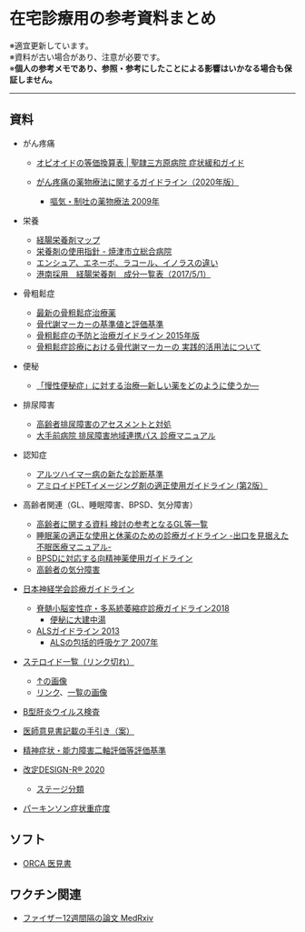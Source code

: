 # 在宅診療用の参考資料まとめ

※適宜更新しています。<br>
※資料が古い場合があり、注意が必要です。<br>
※<b>個人の参考メモであり、参照・参考にしたことによる影響はいかなる場合も保証しません。</b>

---

## 資料

* がん疼痛
  * [オピオイドの等価換算表 | 聖隷三方原病院 症状緩和ガイド](http://www.seirei.or.jp/mikatahara/doc_kanwa/contents1/54.html)

  * [がん疼痛の薬物療法に関するガイドライン（2020年版）](https://www.jspm.ne.jp/guidelines/pain/2020/index.php)
    * [嘔気・制吐の薬物療法 2009年](http://jpps.umin.jp/issue/magazine/pdf/0204_02.pdf)

* 栄養
  * [経腸栄養剤マップ](http://www.peg.or.jp/care/nst/map.pdf)
  * [栄養剤の使用指針 - 焼津市立総合病院](https://www.hospital.yaizu.shizuoka.jp/hospital/nst/file/eiyozai.pdf)
  * [エンシュア、エネーボ、ラコール、イノラスの違い](https://www.phamnote.com/2017/04/blog-post_8.html)
  * [港南採用　経腸栄養剤　成分一覧表（2017/5/1）](http://10ai-konan.jp/pdf/eiyou201705.pdf)

* 骨粗鬆症
  * [最新の骨粗鬆症治療薬](https://www.jstage.jst.go.jp/article/geriatrics/56/2/56_56.136/_pdf)
  * [骨代謝マーカーの基準値と評価基準](http://www.medic-grp.co.jp/kensa/db/graph/38pg.pdf)
  * [骨粗鬆症の予防と治療ガイドライン 2015年版](http://www.josteo.com/ja/guideline/doc/15_1.pdf)
  * [骨粗鬆症診療における骨代謝マーカーの 実践的活用法について](https://www.eiken.co.jp/uploads/modern_media/literature/2016_09/002.pdf)

* 便秘
  * [「慢性便秘症」に対する治療―新しい薬をどのように使うか―](https://oh-kinmui.jp/1509/)

* 排尿障害
  * [高齢者排尿障害のアセスメントと対処](https://www.igaku.co.jp/pdf/1408_wocnursing-03.pdf) 
  * [大手前病院 排尿障害地域連携パス 診療マニュアル](https://www.otemae.gr.jp/user/media/otemae/page/department/shinryoka/hinyou/renkei/manual.pdf)

* 認知症
  * [アルツハイマー病の新たな診断基準](https://www.jpn-geriat-soc.or.jp/publications/other/pdf/review_geriatrics_50_1_1.pdf) 
  * [アミロイドPETイメージング剤の適正使用ガイドライン (第2版）](http://jsnm.org/archives/655/)

* 高齢者関連（GL、睡眠障害、BPSD、気分障害）
  * [高齢者に関する資料 検討の参考となるGL等一覧](https://www.mhlw.go.jp/file/05-Shingikai-11121000-Iyakushokuhinkyoku-Soumuka/0000176445.pdf)
  * [睡眠薬の適正な使⽤と休薬のための診療ガイドライン -出⼝を⾒据えた不眠医療マニュアル-](http://jssr.jp/files/guideline/suiminyaku-guideline.pdf)
  * [BPSDに対応する向精神薬使用ガイドライン](https://www.mhlw.go.jp/stf/houdou/2r98520000036k0c-att/2r98520000036k1t.pdf)
  * [高齢者の気分障害](https://www.jpn-geriat-soc.or.jp/publications/other/pdf/clinical_practice_geriatrics_49_534.pdf)

* [日本神経学会診療ガイドライン](https://www.neurology-jp.org/guidelinem/index.html)
  * [脊髄小脳変性症・多系統萎縮症診療ガイドライン2018](https://www.neurology-jp.org/guidelinem/sd_mst_2018.html)
    * [便秘に大建中湯](https://www.jsom.or.jp/medical/ebm/cpg/pdf/A03.pdf)
  * [ALSガイドライン 2013](https://www.neurology-jp.org/guidelinem/als2013_index.html)
    * [ALSの包括的呼吸ケア 2007年](https://www.nanbyou.or.jp/wp-content/uploads/pdf/2008als.pdf)

* [ステロイド一覧（リンク切れ）](http://www.okiyaku.or.jp/pdf/suteroido.pdf)
  * [↑の画像](https://twitter.com/m_disorder_125/status/1138022609990275073/photo/2)
  * [リンク](http://sachi-clinic.jp/troubles/troubles09.htm)、[一覧の画像](http://sachi-clinic.jp/troubles/img/troubles09_02.jpg) 

* [B型肝炎ウイルス検査](http://www.med.osaka-u.ac.jp/pub/hp-lab/rinkenhome/subfile/DCMI/kessei_gaisetu_9.pdf)

* [医師意見書記載の手引き（案）](https://www.mhlw.go.jp/bunya/shougaihoken/other/dl/140121_04.pdf)
* [精神症状・能力障害二軸評価等評価基準](https://www.city.kobe.lg.jp/documents/1104/nijiku.pdf)

* [改定DESIGN-R® 2020](http://www.jspu.org/jpn/info/design.html)
  * [ステージ分類](https://ptweb.jp/article/2016/160404000920/)

* [パーキンソン症状重症度](https://parkinson-smile.net/symptom/p6.html)

## ソフト

* [ORCA 医見書](https://www.orca.med.or.jp/ikensyo/)

## ワクチン関連

* [ファイザー12週間隔の論文 MedRxiv](https://www.medrxiv.org/content/10.1101/2021.05.15.21257017v1)


